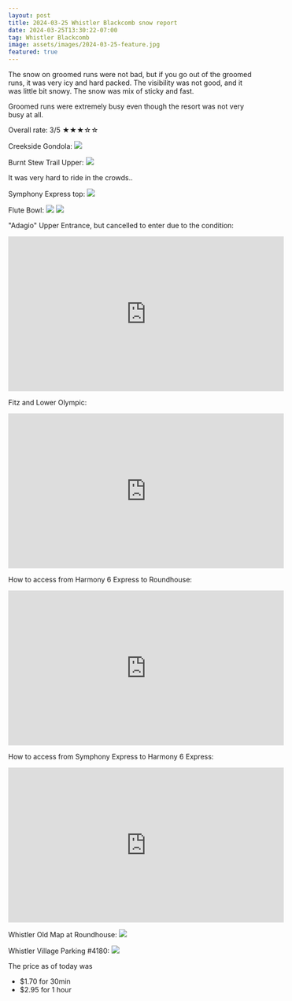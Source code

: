 ```yaml
---
layout: post
title: 2024-03-25 Whistler Blackcomb snow report
date: 2024-03-25T13:30:22-07:00
tag: Whistler Blackcomb
image: assets/images/2024-03-25-feature.jpg
featured: true
---
```


The snow on groomed runs were not bad, but if you go out of the groomed runs, it was very icy and hard packed. The visibility was not good, and it was little bit snowy. The snow was mix of sticky and fast.

Groomed runs were extremely busy even though the resort was not very busy at all.

Overall rate: 3/5 ★★★☆☆

Creekside Gondola:
![](/assets/images/2024-03-25-creekside-gondola.jpg)

Burnt Stew Trail Upper:
![](/assets/images/2024-03-25-burnt-stew-trail-upper.jpg)

It was very hard to ride in the crowds..

Symphony Express top:
![](/assets/images/2024-03-25-symphony-express-top.jpg)

Flute Bowl:
![](/assets/images/2024-03-25-flute-bowl.jpg)
![](/assets/images/2024-03-25-flute-bowl-2.jpg)

"Adagio" Upper Entrance, but cancelled to enter due to the condition:
<iframe width="560" height="315" src="https://www.youtube.com/embed/DhxKpAZz9MY?si=Ob-fDiEcg_p-L2ae&hl=en" title="YouTube video player" frameborder="0" allow="accelerometer; autoplay; clipboard-write; encrypted-media; gyroscope; picture-in-picture; web-share" referrerpolicy="strict-origin-when-cross-origin" allowfullscreen></iframe>

Fitz and Lower Olympic:
<iframe width="560" height="315" src="https://www.youtube.com/embed/eEcxopQb_j0?si=Ob-fDiEcg_p-L2ae&hl=en" title="YouTube video player" frameborder="0" allow="accelerometer; autoplay; clipboard-write; encrypted-media; gyroscope; picture-in-picture; web-share" referrerpolicy="strict-origin-when-cross-origin" allowfullscreen></iframe>

How to access from Harmony 6 Express to Roundhouse:
<iframe width="560" height="315" src="https://www.youtube.com/embed/ekH9j8-rc6o?si=Ob-fDiEcg_p-L2ae&hl=en" title="YouTube video player" frameborder="0" allow="accelerometer; autoplay; clipboard-write; encrypted-media; gyroscope; picture-in-picture; web-share" referrerpolicy="strict-origin-when-cross-origin" allowfullscreen></iframe>

How to access from Symphony Express to Harmony 6 Express:
<iframe width="560" height="315" src="https://www.youtube.com/embed/SpLdKKsMPt0?si=Ob-fDiEcg_p-L2ae&hl=en" title="YouTube video player" frameborder="0" allow="accelerometer; autoplay; clipboard-write; encrypted-media; gyroscope; picture-in-picture; web-share" referrerpolicy="strict-origin-when-cross-origin" allowfullscreen></iframe>

Whistler Old Map at Roundhouse:
![](/assets/images/2024-03-25-whistler-old-map-at-roundhouse.jpg)

Whistler Village Parking #4180:
![](/assets/images/2024-03-25-whistler-village-parking-4180.jpg)

The price as of today was
* $1.70 for 30min
* $2.95 for 1 hour
